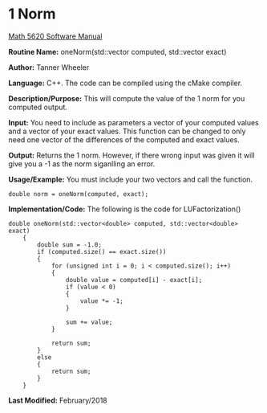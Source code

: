 # 1 Norm

[Math 5620 Software Manual](https://tannerwheeler.github.io/math5620/main)

**Routine Name:** oneNorm(std::vector<double> computed, std::vector<double> exact)

**Author:** Tanner Wheeler

**Language:** C++. The code can be compiled using the cMake compiler.

**Description/Purpose:** This will compute the value of the 1 norm for you computed output.

**Input:** You need to include as parameters a vector of your computed values and a vector of your exact values.  This function can be
changed to only need one vector of the differences of the computed and exact values.

**Output:** Returns the 1 norm. However, if there wrong input was given it will give you a -1 as the norm siganlling an error.

**Usage/Example:**
You must include your two vectors and call the function.
```
double norm = oneNorm(computed, exact);
```

**Implementation/Code:** The following is the code for LUFactorization()
```
double oneNorm(std::vector<double> computed, std::vector<double> exact)
	{
		double sum = -1.0;
		if (computed.size() == exact.size())
		{
			for (unsigned int i = 0; i < computed.size(); i++)
			{
				double value = computed[i] - exact[i];
				if (value < 0)
				{
					value *= -1;
				}

				sum += value;
			}

			return sum;
		}
		else
		{
			return sum;
		}
	}
```
**Last Modified:** February/2018
